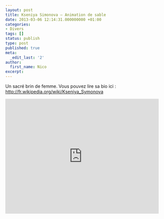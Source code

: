 ```yaml
---
layout: post
title: Kseniya Simonova – Animation de sable
date: 2013-03-06 12:14:31.000000000 +01:00
categories:
- Divers
tags: []
status: publish
type: post
published: true
meta:
  _edit_last: '2'
author:
  first_name: Nico
excerpt:
---
```

<p>Un sacré brin de femme. Vous pouvez lire sa bio ici : <a href="http://fr.wikipedia.org/wiki/Kseniya_Symonova">http://fr.wikipedia.org/wiki/Kseniya_Symonova</a></p>
<p><iframe src="https://www.youtube.com/embed/518XP8prwZo" height="360" width="480" allowfullscreen="" frameborder="0"></iframe></p>
